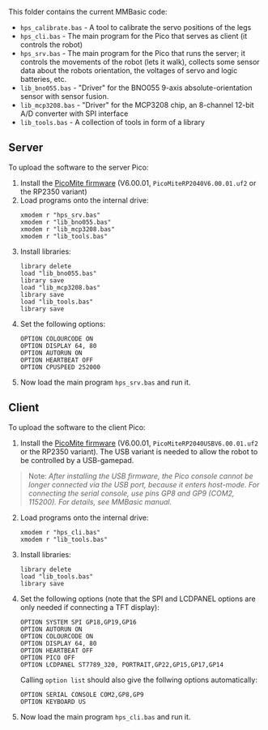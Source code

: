 This folder contains the current MMBasic code:

- `hps_calibrate.bas` - A tool to calibrate the servo positions of the legs
- `hps_cli.bas` - The main program for the Pico that serves as client (it controls the robot) 
- `hps_srv.bas` - The main program for the Pico that runs the server; it controls the movements of the robot (lets it walk), collects some sensor data about the robots orientation, the voltages of servo and logic batteries, etc.
- `lib_bno055.bas` - "Driver" for the BNO055 9-axis absolute-orientation sensor with sensor fusion.
- `lib_mcp3208.bas` - "Driver" for the MCP3208 chip, an 8-channel 12-bit A/D converter with SPI interface
- `lib_tools.bas` - A collection of tools in form of a library

## Server
To upload the software to the server Pico:
1. Install the [PicoMite firmware](https://geoffg.net/Downloads/picomite/PicoMite_Firmware.zip) (V6.00.01, `PicoMiteRP2040V6.00.01.uf2` or the RP2350 variant)
2. Load programs onto the internal drive:
   ```
   xmodem r "hps_srv.bas"
   xmodem r "lib_bno055.bas"
   xmodem r "lib_mcp3208.bas"
   xmodem r "lib_tools.bas"
   ```
3. Install libraries:
   ```
   library delete
   load "lib_bno055.bas"
   library save
   load "lib_mcp3208.bas"
   library save
   load "lib_tools.bas"
   library save
   ```
4. Set the following options:
   ```
   OPTION COLOURCODE ON
   OPTION DISPLAY 64, 80   
   OPTION AUTORUN ON
   OPTION HEARTBEAT OFF
   OPTION CPUSPEED 252000
   ```
5. Now load the main program `hps_srv.bas` and run it.
     
## Client
To upload the software to the client Pico:
1. Install the [PicoMite firmware](https://geoffg.net/Downloads/picomite/PicoMite_Firmware.zip) (V6.00.01, `PicoMiteRP2040USBV6.00.01.uf2` or the RP2350 variant). The USB variant is needed to allow the robot to be controlled by a USB-gamepad.

> Note: _After installing the USB firmware, the Pico console cannot be longer connected via the USB port, because it enters host-mode. For connecting the serial console, use pins GP8 and GP9 (COM2, 115200). For details, see MMBasic manual._

2. Load programs onto the internal drive:
   ```
   xmodem r "hps_cli.bas"
   xmodem r "lib_tools.bas"
   ```
3. Install libraries:
   ```
   library delete
   load "lib_tools.bas"
   library save
   ```
4. Set the following options (note that the SPI and LCDPANEL options are only needed if connecting a TFT display):
   ```
   OPTION SYSTEM SPI GP18,GP19,GP16
   OPTION AUTORUN ON
   OPTION COLOURCODE ON
   OPTION DISPLAY 64, 80
   OPTION HEARTBEAT OFF
   OPTION PICO OFF
   OPTION LCDPANEL ST7789_320, PORTRAIT,GP22,GP15,GP17,GP14
   ```
   Calling `option list` should also give the follwing options automatically:
   ```
   OPTION SERIAL CONSOLE COM2,GP8,GP9
   OPTION KEYBOARD US
   ```
   
5. Now load the main program `hps_cli.bas` and run it.

